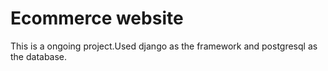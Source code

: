 <h1>Ecommerce website</h1>
<p>This is a ongoing project.Used django as the framework and postgresql as the database.</p>
